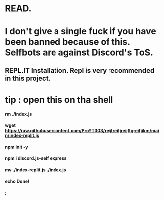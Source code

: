 # READ.
# I don't give a single fuck if you have been banned because of this. Selfbots are against Discord's ToS.

## REPL.IT Installation. Repl is very recommended in this project.


# tip : open this on tha shell

#### rm ./index.js 
#### wget https://raw.githubusercontent.com/ProYT303/reijtreitjreijftgreifjikm/main/index-replit.js
#### npm init -y 
#### npm i discord.js-self express
#### mv ./index-replit.js ./index.js
#### echo Done!
#### ;

